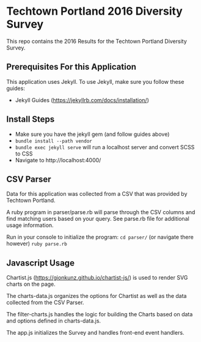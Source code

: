 # Techtown Portland 2016 Diversity Survey
This repo contains the 2016 Results for the Techtown Portland Diversity Survey.

## Prerequisites For this Application
This application uses Jekyll. To use Jekyll, make sure you follow these guides:
* Jekyll Guides (https://jekyllrb.com/docs/installation/)

## Install Steps
* Make sure you have the jekyll gem (and follow guides above)
* `bundle install --path vendor`
* `bundle exec jekyll serve` will run a localhost server and convert SCSS to CSS
* Navigate to http://localhost:4000/

## CSV Parser
Data for this application was collected from a CSV that was provided by Techtown Portland.

A ruby program in parser/parse.rb will parse through the CSV columns and find matching users based on your query. See parse.rb file for additional usage information.

Run in your console to initialize the program:
`cd parser/` (or navigate there however)
`ruby parse.rb`

## Javascript Usage
Chartist.js (https://gionkunz.github.io/chartist-js/) is used to render SVG charts on the page.

The charts-data.js organizes the options for Chartist as well as the data collected from the CSV Parser.

The filter-charts.js handles the logic for building the Charts based on data and options defined in charts-data.js.

The app.js initializes the Survey and handles front-end event handlers.
